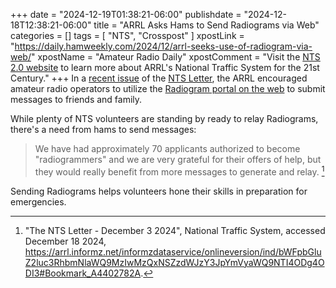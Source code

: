 +++
date = "2024-12-19T01:38:21-06:00"
publishdate = "2024-12-18T12:38:21-06:00"
title = "ARRL Asks Hams to Send Radiograms via Web"
categories = []
tags = [ "NTS", "Crosspost" ]
xpostLink = "https://daily.hamweekly.com/2024/12/arrl-seeks-use-of-radiogram-via-web/"
xpostName = "Amateur Radio Daily"
xpostComment = "Visit the [NTS 2.0 website](https://nts2.arrl.org/) to learn more about ARRL's National Traffic System for the 21st Century."
+++
In a
[recent issue](https://arrl.informz.net/informzdataservice/onlineversion/ind/bWFpbGluZ2luc3RhbmNlaWQ9MzIwMzQxNSZzdWJzY3JpYmVyaWQ9NTI4ODg4ODI3#Bookmark_A4402782A)
of the [NTS Letter](https://www.arrl.org/nts-letter), the ARRL
encouraged amateur radio operators to utilize the
[Radiogram portal on the web](https://nts2.arrl.org/radiogram/)
to submit messages to friends and family.
<!--more-->

While plenty of NTS volunteers are standing by ready to relay
Radiograms, there's a need from hams to send messages:

>We have had approximately 70 applicants authorized to become
>"radiogrammers" and we are very grateful for their offers of help,
>but they would really benefit from more messages to generate and relay. [^1]

[^1]: "The NTS Letter - December 3 2024", National Traffic System, accessed December 18 2024, https://arrl.informz.net/informzdataservice/onlineversion/ind/bWFpbGluZ2luc3RhbmNlaWQ9MzIwMzQxNSZzdWJzY3JpYmVyaWQ9NTI4ODg4ODI3#Bookmark_A4402782A.

Sending Radiograms helps volunteers hone their skills in preparation for
emergencies.
